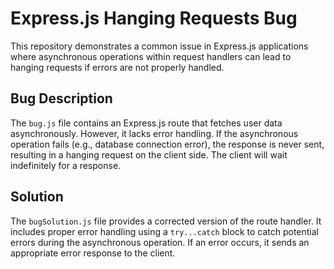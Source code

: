 # Express.js Hanging Requests Bug

This repository demonstrates a common issue in Express.js applications where asynchronous operations within request handlers can lead to hanging requests if errors are not properly handled.

## Bug Description
The `bug.js` file contains an Express.js route that fetches user data asynchronously. However, it lacks error handling. If the asynchronous operation fails (e.g., database connection error), the response is never sent, resulting in a hanging request on the client side.  The client will wait indefinitely for a response.

## Solution
The `bugSolution.js` file provides a corrected version of the route handler. It includes proper error handling using a `try...catch` block to catch potential errors during the asynchronous operation.  If an error occurs, it sends an appropriate error response to the client.